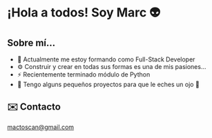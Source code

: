 # ¡Hola a todos! Soy Marc 👽

## Sobre mí...

- 👀 Actualmente me estoy formando como Full-Stack Developer
- ⚙️ Construir y crear en todas sus formas es una de mis pasiones...
- ⚡️ Recientemente terminado módulo de Python
- 🥸 Tengo alguns pequeños proyectos para que le eches un ojo 👀

## ✉️ Contacto

mactoscan@gmail.com
<!---
MacToscan/MacToscan is a ✨ special ✨ repository because its `README.md` (this file) appears on your GitHub profile.
You can click the Preview link to take a look at your changes.
--->

